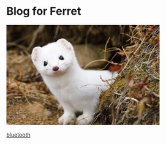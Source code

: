 # Blog for Ferret
![Ferret](https://github.com/NewFerret/blog.github.io/blob/main/pic/photo.jpeg "Ferret")

[bluetooth](https://github.com/NewFerret/blog.github.io/tree/main/bluetooth)